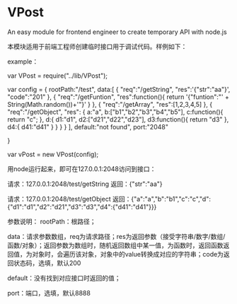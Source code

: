 # VPost

An easy module for frontend engineer to create temporary API with node.js

本模块适用于前端工程师创建临时接口用于调试代码。样例如下：

example：

var VPost = require("../lib/VPost");

var config = {
	rootPath:"/test",
	data:[
		{
			"req":"/getString",
			"res":'{"str":"aa"}',
			"code":"201"
		},
		{
			"req":"/getFuntion",
			"res":function(){
				return '{"funtion":"' + String(Math.random())+'"}' 
			}
		},
		{
			"req":"/getArray",
			"res":[1,2,3,4,5]
		},
		{
			"req":"/getObject",
			"res": {
				a:"a",
				b:["b1","b2","b3","b4","b5"],
				c:function(){
					return "c";
				},
				d:{
					d1:"d1",
					d2:["d21","d22","d23"],
					d3:function(){
						return "d3"
					},
					d4:{
						d41:"d41"
					}
				}
			}
		}
	],
	default:"not found",
	port:"2048"
	
} 

var vPost = new VPost(config);

用node运行起来，即可在127.0.0.1:2048访问到接口：

请求：127.0.0.1:2048/test/getString
返回：{"str":"aa"}

请求：127.0.0.1:2048/test/getObject
返回：{"a":"a","b":"b1","c":"c","d":{"d1":"d1","d2":"d21","d3":"d3","d4":{"d41":"d41"}}}

参数说明：
  rootPath：根路径；
  
  data：请求参数数组，req为请求路径；res为返回参数（接受字符串/数字/数组/函数/对象）；返回参数为数组时，随机返回数组中某一值，为函数时，返回函数返回值，为对象时，会遍历该对象，对象中的value转换成对应的字符串；code为返回状态码，选填，默认200
  
  default：没有找到对应接口时返回的值；
  
  port：端口，选填，默认8888
